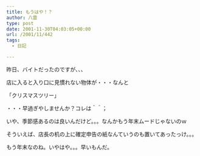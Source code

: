 ```yaml
---
title: もうはや！？
author: 八雲
type: post
date: 2001-11-30T04:03:05+00:00
url: /2001/11/442
tags:
  - 日記

---
```

昨日、バイトだったのですが、、、
  
店に入ると入り口に見慣れない物体が・・・なんと

「クリスマスツリー」

・・・早過ぎやしませんか？コレは＾＾；
  
いや、季節感あるのは良いんだけど。。。なんかもう年末ムードじゃないのｗ
  
そういえば、店長の机の上に確定申告の紙なんていうのも置いてあったっけ。。。
  
もう年末なのね。いやはや。。。早いもんだ。
